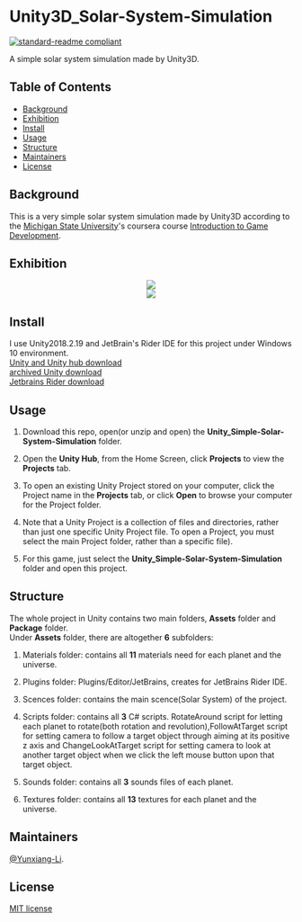 # Unity3D_Solar-System-Simulation

[![standard-readme compliant](https://img.shields.io/badge/readme%20style-standard-brightgreen.svg?style=flat-square)](https://github.com/RichardLitt/standard-readme)

A simple solar system simulation made by Unity3D.

## Table of Contents

- [Background](#Background)
- [Exhibition](#Exhibition)
- [Install](#install)
- [Usage](#usage)
- [Structure](#Structure)
- [Maintainers](#Maintainers)
- [License](#license)

## Background
This is a very simple solar system simulation made by Unity3D according to the [Michigan State University](https://msu.edu/)'s coursera course [Introduction to Game Development](https://www-cloudfront-alias.coursera.org/learn/game-development/home/welcome).

## Exhibition

<div align="center"> <img src="https://github.com/Yunxiang-Li/Unity3D_Simple-Solar-System-Simulation/blob/master/Screeshots%20and%20Gifs/Solar%20System%20Exhibition.gif"/> </div>

<div align="center"> <img src="https://github.com/Yunxiang-Li/Unity_Simple-Solar-System-Simulation/blob/master/Screeshots%20and%20Gifs/syloar%20system.PNG"/> </div>

## Install

I use Unity2018.2.19 and JetBrain's Rider IDE for this project under Windows 10 environment.<br>
[Unity and Unity hub download](https://unity3d.com/get-unity/download)<br>
[archived Unity download ](https://unity3d.com/get-unity/download/archive)<br>
[Jetbrains Rider download](https://www.jetbrains.com/rider/download/#section=windows)


## Usage

1. Download this repo, open(or unzip and open) the **Unity_Simple-Solar-System-Simulation** folder.

2. Open the **Unity Hub**, from the Home Screen, click **Projects** to view the **Projects** tab.

3. To open an existing Unity Project stored on your computer, click the Project name in the **Projects** tab, or click **Open** to browse your computer for the Project folder.

4. Note that a Unity Project is a collection of files and directories, rather than just one specific Unity Project file. To open a Project, you must select the main Project folder, rather than a specific file).

5. For this game, just select the **Unity_Simple-Solar-System-Simulation** folder and open this project.

## Structure

The whole project in Unity contains two main folders, **Assets** folder and **Package** folder.<br>
Under **Assets** folder, there are altogether **6** subfolders:

1. Materials folder: contains all **11** materials need for each planet and the universe.

2. Plugins folder: Plugins/Editor/JetBrains, creates for JetBrains Rider IDE.

3. Scences folder: contains the main scence(Solar System) of the project.

4. Scripts folder: contains all **3** C# scripts. RotateAround script for letting each planet
to rotate(both rotation and revolution),FollowAtTarget script for setting camera to follow a 
target object through aiming at its positive z axis and ChangeLookAtTarget script for setting
camera to look at another target object when we click the left mouse button upon that target object.

5. Sounds folder: contains all **3** sounds files of each planet.

6. Textures folder: contains all **13** textures for each planet and the universe.


## Maintainers

[@Yunxiang-Li](https://github.com/Yunxiang-Li).

## License

[MIT license](https://github.com/Yunxiang-Li/CS61B/blob/master/LICENSE)
